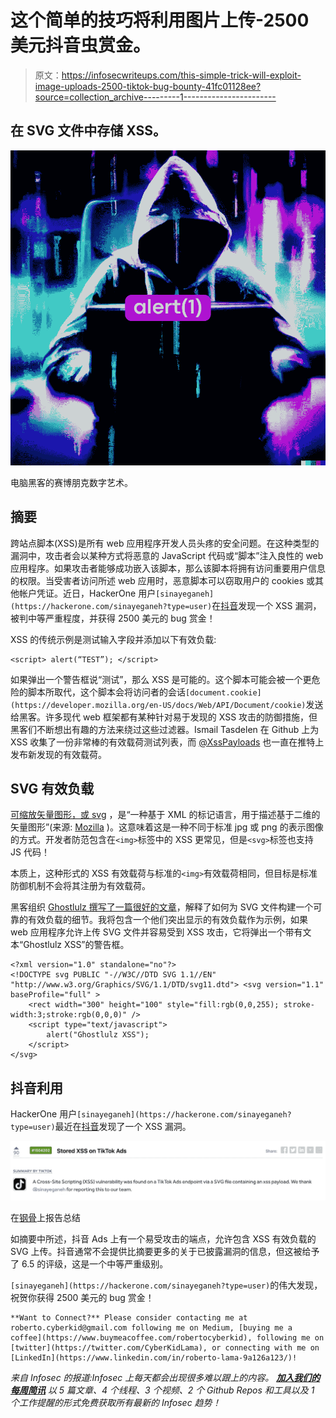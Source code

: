 # 这个简单的技巧将利用图片上传-2500 美元抖音虫赏金。

> 原文：<https://infosecwriteups.com/this-simple-trick-will-exploit-image-uploads-2500-tiktok-bug-bounty-41fc01128ee?source=collection_archive---------1----------------------->

## 在 SVG 文件中存储 XSS。

![](img/d6abbe006f711077553231a7d15d0384.png)

电脑黑客的赛博朋克数字艺术。

## 摘要

跨站点脚本(XSS)是所有 web 应用程序开发人员头疼的安全问题。在这种类型的漏洞中，攻击者会以某种方式将恶意的 JavaScript 代码或“脚本”注入良性的 web 应用程序。如果攻击者能够成功嵌入该脚本，那么该脚本将拥有访问重要用户信息的权限。当受害者访问所述 web 应用时，恶意脚本可以窃取用户的 cookies 或其他帐户凭证。近日，HackerOne 用户`[sinayeganeh](https://hackerone.com/sinayeganeh?type=user)`在[抖音](https://hackerone.com/reports/1504202)发现一个 XSS 漏洞，被判中等严重程度，并获得 2500 美元的 bug 赏金！

XSS 的传统示例是测试输入字段并添加以下有效负载:

```
<script> alert(“TEST”); </script>
```

如果弹出一个警告框说“测试”，那么 XSS 是可能的。这个脚本可能会被一个更危险的脚本所取代，这个脚本会将访问者的会话`[document.cookie](https://developer.mozilla.org/en-US/docs/Web/API/Document/cookie)`发送给黑客。许多现代 web 框架都有某种针对易于发现的 XSS 攻击的防御措施，但黑客们不断想出有趣的方法来绕过这些过滤器。Ismail Tasdelen 在 Github 上为 XSS 收集了一份非常棒的有效载荷测试列表，而 [@XssPayloads](https://twitter.com/XssPayloads) 也一直在推特上发布新发现的有效载荷。

## SVG 有效负载

[可缩放矢量图形，或 svg](https://developer.mozilla.org/en-US/docs/Web/SVG) ，是“一种基于 XML 的标记语言，用于描述基于二维的矢量图形”(来源: [Mozilla](https://developer.mozilla.org/en-US/docs/Web/SVG) )。这意味着这是一种不同于标准 jpg 或 png 的表示图像的方式。开发者防范包含在`<img>`标签中的 XSS 更常见，但是`<svg>`标签也支持 JS 代码！

本质上，这种形式的 XSS 有效载荷与标准的`<img>`有效载荷相同，但目标是标准防御机制不会将其注册为有效载荷。

黑客组织 [Ghostlulz 撰写了一篇很好的文章](http://ghostlulz.com/xss-svg/)，解释了如何为 SVG 文件构建一个可靠的有效负载的细节。我将包含一个他们突出显示的有效负载作为示例，如果 web 应用程序允许上传 SVG 文件并容易受到 XSS 攻击，它将弹出一个带有文本“Ghostlulz XSS”的警告框。

```
<?xml version="1.0" standalone="no"?> 
<!DOCTYPE svg PUBLIC "-//W3C//DTD SVG 1.1//EN" "http://www.w3.org/Graphics/SVG/1.1/DTD/svg11.dtd"> <svg version="1.1" baseProfile="full" >    
    <rect width="300" height="100" style="fill:rgb(0,0,255); stroke-width:3;stroke:rgb(0,0,0)" />    
    <script type="text/javascript"> 
        alert("Ghostlulz XSS");    
    </script> 
</svg>
```

## 抖音利用

HackerOne 用户`[sinayeganeh](https://hackerone.com/sinayeganeh?type=user)`最近在[抖音](https://hackerone.com/reports/1504202)发现了一个 XSS 漏洞。

![](img/1ab94682c9d6009a999c163172185261.png)

在[钢骨](https://hackerone.com/reports/1504202)上报告总结

如摘要中所述，抖音 Ads 上有一个易受攻击的端点，允许包含 XSS 有效负载的 SVG 上传。抖音通常不会提供比摘要更多的关于已披露漏洞的信息，但这被给予了 6.5 的评级，这是一个中等严重级别。

`[sinayeganeh](https://hackerone.com/sinayeganeh?type=user)`的伟大发现，祝贺你获得 2500 美元的 bug 赏金！

```
**Want to Connect?** Please consider contacting me at roberto.cyberkid@gmail.com following me on Medium, [buying me a coffee](https://www.buymeacoffee.com/robertocyberkid), following me on [twitter](https://twitter.com/CyberKidLama), or connecting with me on [LinkedIn](https://www.linkedin.com/in/roberto-lama-9a126a123/)!
```

*来自 Infosec 的报道:Infosec 上每天都会出现很多难以跟上的内容。* [***加入我们的每周简讯***](https://weekly.infosecwriteups.com/) *以 5 篇文章、4 个线程、3 个视频、2 个 Github Repos 和工具以及 1 个工作提醒的形式免费获取所有最新的 Infosec 趋势！*